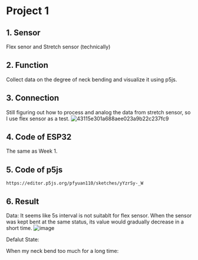 # Project 1

## 1. Sensor
Flex senor and Stretch sensor (technically)

## 2. Function
Collect data on the degree of neck bending and visualize it using p5js.

## 3. Connection
Still figuring out how to process and analog the data from stretch sensor, so I use flex sensor as a test.
![43115e301a688aee023a9b22c237fc9](https://user-images.githubusercontent.com/113642868/215972845-3e31568f-a30a-4129-b615-9573af1c0552.jpg)

## 4. Code of ESP32
The same as Week 1.

## 5. Code of p5js
`https://editor.p5js.org/pfyuan110/sketches/yYzrSy-_W`

## 6. Result
Data: It seems like 5s interval is not suitablt for flex sensor. When the sensor was kept bent at the same status, its value would gradually decrease in a short time. 
![image](https://user-images.githubusercontent.com/113642868/215972047-8375feeb-e801-4cbd-ba1c-c0b75be8bd2c.png)

Defalut State:

When my neck bend too much for a long time:
